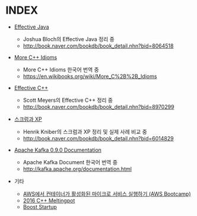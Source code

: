 # INDEX

- [Effective Java](effective_java/README.md)
  - Joshua Bloch의 Effective Java 정리 중
  - http://book.naver.com/bookdb/book_detail.nhn?bid=8064518

- [More C++ Idioms](more_cpp_idioms/preface.md)
  - More C++ Idioms 한국어 번역 중
  - https://en.wikibooks.org/wiki/More_C%2B%2B_Idioms

- [Effective C++](effective_cpp/0_effective_cpp.md)
  - Scott Meyers의 Effective C++ 정리 중
  - http://book.naver.com/bookdb/book_detail.nhn?bid=8970299

- [스크럼과 XP](scrum_and_xp_from_the_tranches/README.md)
  - Henrik Kniber의 스크럼과 XP 정리 및 실제 사례 비교 중
  - http://book.naver.com/bookdb/book_detail.nhn?bid=6014829

- [Apache Kafka 0.9.0 Documentation](kafka/1.md)
  - Apache Kafka Document 한국어 번역 중
  - http://kafka.apache.org/documentation.html

- 기타
  - [AWS에서 컨테이너가 활성화된 마이크로 서비스 실행하기 (AWS Bootcamp)](aws_bootcamp/aws에서_컨테이너가_활성화된_마이크로_서비스_실행하기.md)
  - [2016 C++ Meltingpot](cplusplus_meltingpot/cpp_meltingpot.md)
  - [Boost Startup](boost_asio/boost_startup.md)